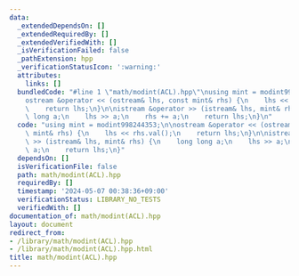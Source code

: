 ```yaml
---
data:
  _extendedDependsOn: []
  _extendedRequiredBy: []
  _extendedVerifiedWith: []
  _isVerificationFailed: false
  _pathExtension: hpp
  _verificationStatusIcon: ':warning:'
  attributes:
    links: []
  bundledCode: "#line 1 \"math/modint(ACL).hpp\"\nusing mint = modint998244353;\n\n\
    ostream &operator << (ostream& lhs, const mint& rhs) {\n    lhs << rhs.val();\n\
    \    return lhs;\n}\n\nistream &operator >> (istream& lhs, mint& rhs) {\n    long\
    \ long a;\n    lhs >> a;\n    rhs += a;\n    return lhs;\n}\n"
  code: "using mint = modint998244353;\n\nostream &operator << (ostream& lhs, const\
    \ mint& rhs) {\n    lhs << rhs.val();\n    return lhs;\n}\n\nistream &operator\
    \ >> (istream& lhs, mint& rhs) {\n    long long a;\n    lhs >> a;\n    rhs +=\
    \ a;\n    return lhs;\n}"
  dependsOn: []
  isVerificationFile: false
  path: math/modint(ACL).hpp
  requiredBy: []
  timestamp: '2024-05-07 00:38:36+09:00'
  verificationStatus: LIBRARY_NO_TESTS
  verifiedWith: []
documentation_of: math/modint(ACL).hpp
layout: document
redirect_from:
- /library/math/modint(ACL).hpp
- /library/math/modint(ACL).hpp.html
title: math/modint(ACL).hpp
---
```

